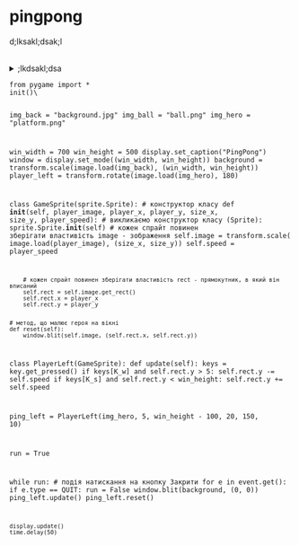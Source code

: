 # pingpong
d;lksakl;dsak;l

<br>


<details>
<summary>;lkdsakl;dsa</summary>
fdlskfjlkdsk;fds
</details>


<code>
from pygame import *
init()\

img_back = "background.jpg"
img_ball = "ball.png"
img_hero = "platform.png"

win_width = 700
win_height = 500
display.set_caption("PingPong")
window = display.set_mode((win_width, win_height))
background = transform.scale(image.load(img_back), (win_width, win_height))
player_left = transform.rotate(image.load(img_hero), 180)

class GameSprite(sprite.Sprite):
    # конструктор класу
    def __init__(self, player_image, player_x, player_y, size_x, size_y, player_speed):
        # викликаємо конструктор класу (Sprite):
        sprite.Sprite.__init__(self)
        # кожен спрайт повинен зберігати властивість image - зображення
        self.image = transform.scale(
            image.load(player_image), (size_x, size_y))
        self.speed = player_speed


        # кожен спрайт повинен зберігати властивість rect - прямокутник, в який він вписаний
        self.rect = self.image.get_rect()
        self.rect.x = player_x
        self.rect.y = player_y


    # метод, що малює героя на вікні
    def reset(self):
        window.blit(self.image, (self.rect.x, self.rect.y))


class PlayerLeft(GameSprite):
    def update(self):
        keys = key.get_pressed()
        if keys[K_w] and self.rect.y > 5:
            self.rect.y -= self.speed
        if keys[K_s] and self.rect.y < win_height:
            self.rect.y += self.speed

ping_left = PlayerLeft(img_hero, 5, win_height - 100, 20, 150, 10)

run = True

while run:
    # подія натискання на кнопку Закрити
    for e in event.get():
        if e.type == QUIT:
            run = False
    window.blit(background, (0, 0))
    ping_left.update()
    ping_left.reset()

    display.update()
    time.delay(50)
</code>

